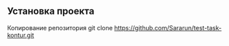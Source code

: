 ## Установка проекта
Копирование репозитория
    git clone https://github.com/Sararun/test-task-kontur.git
